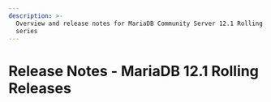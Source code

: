 ```yaml
---
description: >-
  Overview and release notes for MariaDB Community Server 12.1 Rolling Release
  series
---
```


# Release Notes - MariaDB 12.1 Rolling Releases

